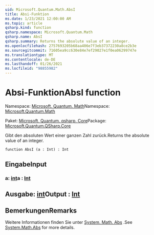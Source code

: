 ```yaml
---
uid: Microsoft.Quantum.Math.AbsI
title: Absi-Funktion
ms.date: 1/23/2021 12:00:00 AM
ms.topic: article
qsharp.kind: function
qsharp.namespace: Microsoft.Quantum.Math
qsharp.name: AbsI
qsharp.summary: Returns the absolute value of an integer.
ms.openlocfilehash: 2757693205b68aa406e7f3eb37372230a8ce2b3e
ms.sourcegitcommit: 71605ea9cc630e84e7ef29027e1f0ea06299747e
ms.translationtype: MT
ms.contentlocale: de-DE
ms.lasthandoff: 01/26/2021
ms.locfileid: "98855982"
---
```

# <a name="absi-function"></a><span data-ttu-id="2c487-102">Absi-Funktion</span><span class="sxs-lookup"><span data-stu-id="2c487-102">AbsI function</span></span>

<span data-ttu-id="2c487-103">Namespace: [Microsoft. Quantum. Math](xref:Microsoft.Quantum.Math)</span><span class="sxs-lookup"><span data-stu-id="2c487-103">Namespace: [Microsoft.Quantum.Math](xref:Microsoft.Quantum.Math)</span></span>

<span data-ttu-id="2c487-104">Paket: [Microsoft. Quantum. qsharp. Core](https://nuget.org/packages/Microsoft.Quantum.QSharp.Core)</span><span class="sxs-lookup"><span data-stu-id="2c487-104">Package: [Microsoft.Quantum.QSharp.Core](https://nuget.org/packages/Microsoft.Quantum.QSharp.Core)</span></span>


<span data-ttu-id="2c487-105">Gibt den absoluten Wert einer ganzen Zahl zurück.</span><span class="sxs-lookup"><span data-stu-id="2c487-105">Returns the absolute value of an integer.</span></span>

```qsharp
function AbsI (a : Int) : Int
```


## <a name="input"></a><span data-ttu-id="2c487-106">Eingabe</span><span class="sxs-lookup"><span data-stu-id="2c487-106">Input</span></span>

### <a name="a--int"></a><span data-ttu-id="2c487-107">a: [int](xref:microsoft.quantum.lang-ref.int)</span><span class="sxs-lookup"><span data-stu-id="2c487-107">a : [Int](xref:microsoft.quantum.lang-ref.int)</span></span>





## <a name="output--int"></a><span data-ttu-id="2c487-108">Ausgabe: [int](xref:microsoft.quantum.lang-ref.int)</span><span class="sxs-lookup"><span data-stu-id="2c487-108">Output : [Int](xref:microsoft.quantum.lang-ref.int)</span></span>



## <a name="remarks"></a><span data-ttu-id="2c487-109">Bemerkungen</span><span class="sxs-lookup"><span data-stu-id="2c487-109">Remarks</span></span>

<span data-ttu-id="2c487-110">Weitere Informationen finden Sie unter [System. Math. Abs](https://docs.microsoft.com/dotnet/api/system.math.abs) .</span><span class="sxs-lookup"><span data-stu-id="2c487-110">See [System.Math.Abs](https://docs.microsoft.com/dotnet/api/system.math.abs) for more details.</span></span>